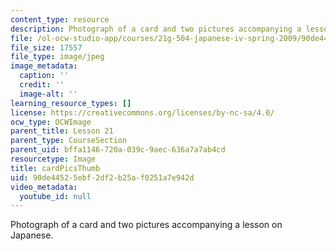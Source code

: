 ```yaml
---
content_type: resource
description: Photograph of a card and two pictures accompanying a lesson on Japanese.
file: /ol-ocw-studio-app/courses/21g-504-japanese-iv-spring-2009/90de44525ebf2df2b25af0251a7e942d_cardPicsThumb.jpg
file_size: 17557
file_type: image/jpeg
image_metadata:
  caption: ''
  credit: ''
  image-alt: ''
learning_resource_types: []
license: https://creativecommons.org/licenses/by-nc-sa/4.0/
ocw_type: OCWImage
parent_title: Lesson 21
parent_type: CourseSection
parent_uid: bffa1146-720a-039c-9aec-636a7a7ab4cd
resourcetype: Image
title: cardPicsThumb
uid: 90de4452-5ebf-2df2-b25a-f0251a7e942d
video_metadata:
  youtube_id: null
---
```

Photograph of a card and two pictures accompanying a lesson on Japanese.